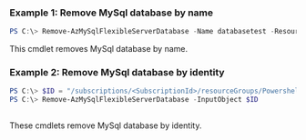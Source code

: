 ### Example 1: Remove MySql database by name
```powershell
PS C:\> Remove-AzMySqlFlexibleServerDatabase -Name databasetest -ResourceGroupName PowershellMySqlTest -ServerName mysql-test
```

This cmdlet removes MySql database by name.

### Example 2: Remove MySql database by identity
```powershell
PS C:\> $ID = "/subscriptions/<SubscriptionId>/resourceGroups/PowershellMySqlTest/providers/Microsoft.DBforMySQL/flexibleServers/mysql-test/databases/databasetest"
PS C:\> Remove-AzMySqlFlexibleServerDatabase -InputObject $ID
 
```

These cmdlets remove MySql database by identity.
